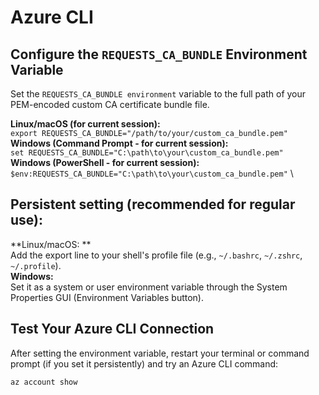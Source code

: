 # Azure CLI


## Configure the ```REQUESTS_CA_BUNDLE``` Environment Variable

Set the ```REQUESTS_CA_BUNDLE environment``` variable to the full path of your PEM-encoded custom CA certificate bundle file.

**Linux/macOS (for current session):** \
```export REQUESTS_CA_BUNDLE="/path/to/your/custom_ca_bundle.pem"``` \
**Windows (Command Prompt - for current session):** \
```set REQUESTS_CA_BUNDLE="C:\path\to\your\custom_ca_bundle.pem"``` \
**Windows (PowerShell - for current session):** \
```$env:REQUESTS_CA_BUNDLE="C:\path\to\your\custom_ca_bundle.pem"``` \

## Persistent setting (recommended for regular use):
**Linux/macOS: **\
Add the export line to your shell's profile file (e.g., ```~/.bashrc```, ```~/.zshrc```, ```~/.profile```). \
**Windows:** \
Set it as a system or user environment variable through the System Properties GUI (Environment Variables button).
## Test Your Azure CLI Connection

After setting the environment variable, restart your terminal or command prompt (if you set it persistently) and try an Azure CLI command:

```az account show```
